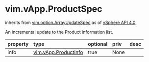 vim.vApp.ProductSpec
====================
inherits from [vim.option.ArrayUpdateSpec](docs/vim.option.ArrayUpdateSpec.md)
as of [vSphere API 4.0](vim.version.md#vim.version.version5)


An incremental update to the Product information list.

| property | type | optional | priv | desc |
|:---------|:-----|:---------|:-----|:-----|
| info | [vim.vApp.ProductInfo](vim.vApp.ProductInfo.md "vim.vApp.ProductInfo") | true | None |  |


